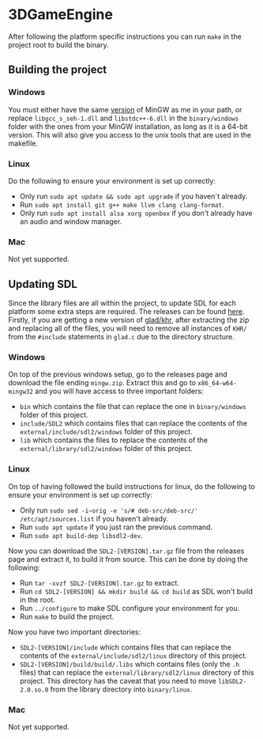 # 3DGameEngine
After following the platform specific instructions you can run `make` in the project root to build the binary.

## Building the project

### Windows
You must either have the same [version](https://github.com/brechtsanders/winlibs_mingw/releases/download/13.2.0posix-17.0.6-11.0.1-ucrt-r5/winlibs-x86_64-posix-seh-gcc-13.2.0-llvm-17.0.6-mingw-w64ucrt-11.0.1-r5.zip)
of MinGW as me in your path, or replace `libgcc_s_seh-1.dll` and `libstdc++-6.dll` in the `binary/windows` folder with the ones from your MinGW installation, as long as it is a 64-bit version. This will also
give you access to the unix tools that are used in the makefile.

### Linux
Do the following to ensure your environment is set up correctly:

- Only run `sudo apt update && sudo apt upgrade` if you haven`t already.
- Run `sudo apt install git g++ make llvm clang clang-format`.
- Only run `sudo apt install alsa xorg openbox` if you don't already have an audio and window manager.

### Mac
Not yet supported.

## Updating SDL
Since the library files are all within the project, to update SDL for each platform some extra steps are required. The releases can be found [here](https://github.com/libsdl-org/SDL/releases).
Firstly, if you are getting a new version of [glad/khr](https://glad.dav1d.de/), after extracting the zip and replacing all of the files, you will need to remove all instances of `KHR/` from the `#include` statements in `glad.c` due to the directory structure.

### Windows
On top of the previous windows setup, go to the releases page and download the file ending `mingw.zip`. Extract this and go to `x86_64-w64-mingw32` and you will have access to three important folders:
- `bin` which contains the file that can replace the one in `binary/windows` folder of this project.
- `include/SDL2` which contains files that can replace the contents of the `external/include/sdl2/windows` folder of this project.
- `lib` which contains the files to replace the contents of the `external/library/sdl2/windows` folder of this project.

### Linux
On top of having followed the build instructions for linux, do the following to ensure your environment is set up correctly:
- Only run `sudo sed -i~orig -e 's/# deb-src/deb-src/' /etc/apt/sources.list` if you haven't already.
- Run `sudo apt update` if you just ran the previous command.
- Run `sudo apt build-dep libsdl2-dev`.

Now you can download the `SDL2-[VERSION].tar.gz` file from the releases page and extract it, to build it from source. This can be done by doing the following:
- Run `tar -xvzf SDL2-[VERSION].tar.gz` to extract.
- Run `cd SDL2-[VERSION] && mkdir build && cd build` as SDL won't build in the root.
- Run `../configure` to make SDL configure your environment for you.
- Run `make` to build the project.

Now you have two important directories:
- `SDL2-[VERSION]/include` which contains files that can replace the contents of the `external/include/sdl2/linux` directory of this project.
- `SDL2-[VERSION]/build/build/.libs` which contains files (only the `.h` files) that can replace the `external/library/sdl2/linux` directory of this project.
  This directory has the caveat that you need to move `libSDL2-2.0.so.0` from the library directory into `binary/linux`.

### Mac
Not yet supported.
